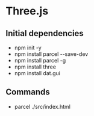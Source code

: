 # Three.js

## Initial dependencies
* npm init -y
* npm install parcel --save-dev 
* npm install parcel -g
* npm install three
* npm install dat.gui

## Commands
* parcel ./src/index.html